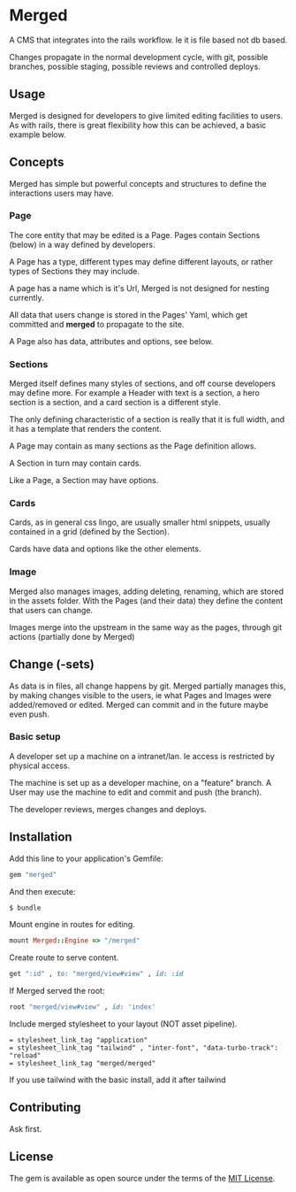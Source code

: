 # Merged

A CMS that integrates into the rails workflow. Ie it is file based
not db based.

Changes propagate in the normal development cycle, with git, possible
branches, possible staging, possible reviews and controlled deploys.

## Usage

Merged is designed for developers to give limited editing facilities
to users. As with rails, there is great flexibility how this can be
achieved, a basic example below.

## Concepts

Merged has simple but powerful concepts and structures to define
the interactions users may have.

### Page

The core entity that may be edited is a Page. Pages contain Sections
(below) in a way defined by developers.

A Page has a type, different types may define different layouts, or rather types of Sections they may include.

A page has a name which is it's Url, Merged is not designed for nesting currently.

All data that users change is stored in the Pages' Yaml, which get
committed and __merged__ to propagate to the site.

A Page also has data, attributes and options, see below.

### Sections

Merged itself defines many styles of sections, and off course
developers may define more.
For example a Header with text is a section, a hero section is a section, and a card section is a different style.

The only defining characteristic of a section is really that it is full width, and it has a template that renders the content.

A Page may contain as many sections as the Page definition allows.

A Section in turn may contain cards.

Like a Page, a Section may have options.

### Cards

Cards, as in general css lingo, are usually smaller html snippets,
usually contained in a grid (defined by the Section).

Cards have data and options like the other elements.

### Image

Merged also manages images, adding deleting, renaming, which are
stored in the assets folder. With the Pages (and their data) they
define the content that users can change.

Images merge into the upstream in the same way as the pages, through
git actions (partially done by Merged)

## Change (-sets)

As data is in files, all change happens by git.
Merged partially manages this, by making changes visible to the
users, ie what Pages and Images were added/removed or edited.
Merged can commit and in the future maybe even push.

### Basic setup

A developer set up a machine on a intranet/lan. Ie access is
restricted by physical access.

The machine is set up as a developer machine, on a "feature" branch.
A User may use the machine to edit and commit and push (the branch).

The developer reviews, merges changes and deploys.


## Installation
Add this line to your application's Gemfile:

```ruby
gem "merged"
```

And then execute:
```bash
$ bundle
```

Mount engine in routes for editing.
```ruby
mount Merged::Engine => "/merged"
```

Create route to serve content.
```ruby
get ":id" , to: "merged/view#view" , id: :id
```

If Merged served the root:
```ruby
root "merged/view#view" , id: 'index'
```

Include merged stylesheet to your layout (NOT asset
pipeline).

```
= stylesheet_link_tag "application"
= stylesheet_link_tag "tailwind" , "inter-font", "data-turbo-track": "reload"
= stylesheet_link_tag "merged/merged"
```

If you use tailwind with the basic install, add it after tailwind

## Contributing
Ask first.

## License
The gem is available as open source under the terms of the [MIT License](https://opensource.org/licenses/MIT).
